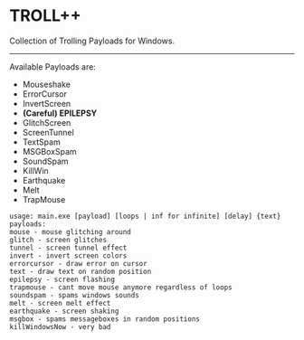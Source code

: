 # TROLL++
Collection of Trolling Payloads for Windows.

---

Available Payloads are:
- Mouseshake
- ErrorCursor
- InvertScreen
- **(Careful) EPILEPSY**
- GlitchScreen
- ScreenTunnel
- TextSpam
- MSGBoxSpam
- SoundSpam
- KillWin
- Earthquake
- Melt
- TrapMouse

```
usage: main.exe [payload] [loops | inf for infinite] [delay] {text}
payloads:
mouse - mouse glitching around
glitch - screen glitches
tunnel - screen tunnel effect
invert - invert screen colors
errorcursor - draw error on cursor
text - draw text on random position
epilepsy - screen flashing
trapmouse - cant move mouse anymore regardless of loops
soundspam - spams windows sounds
melt - screen melt effect
earthquake - screen shaking
msgbox - spams messageboxes in random positions
killWindowsNow - very bad
```